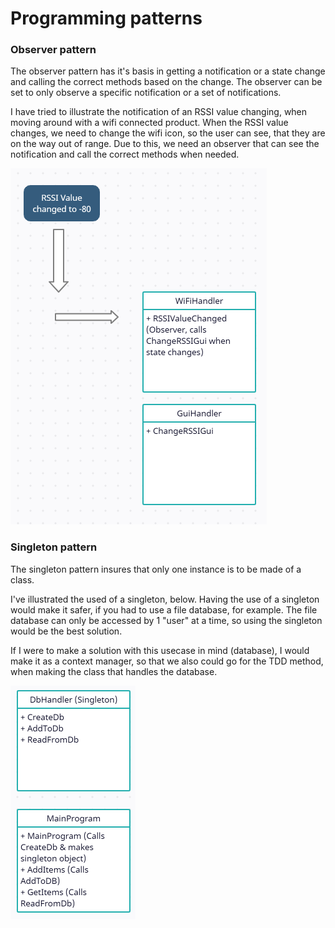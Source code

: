 # Programming patterns

### Observer pattern
The observer pattern has it's basis in getting a notification or a state change and calling the correct methods based on the change. The observer can be set to only observe a specific notification or a set of notifications.

I have tried to illustrate the notification of an RSSI value changing, when moving around with a wifi connected product. When the RSSI value changes, we need to change the wifi icon, so the user can see, that they are on the way out of range. Due to this, we need an observer that can see the notification and call the correct methods when needed.

![](assets/Observer.png)

### Singleton pattern
The singleton pattern insures that only one instance is to be made of a class.

I've illustrated the used of a singleton, below. Having the use of a singleton would make it safer, if you had to use a file database, for example. The file database can only be accessed by 1 "user" at a time, so using the singleton would be the best solution.

If I were to make a solution with this usecase in mind (database), I would make it as a context manager, so that we also could go for the TDD method, when making the class that handles the database.

![](assets/Singleton.png)